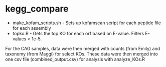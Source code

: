 # kegg_compare

- make_kofam_scripts.sh - Sets up kofamscan script for each peptide file for each assembly
- topko.R - Gets the top KO for each orf based on E-value. Filters E-values < 1e-5.

For the CAG samples, data were then merged with counts (from Emily) and taxonomy (from Maggi) for select KOs.
These data were then merged into one csv file (combined_output.csv) for analysis with analyze_KOs.R
